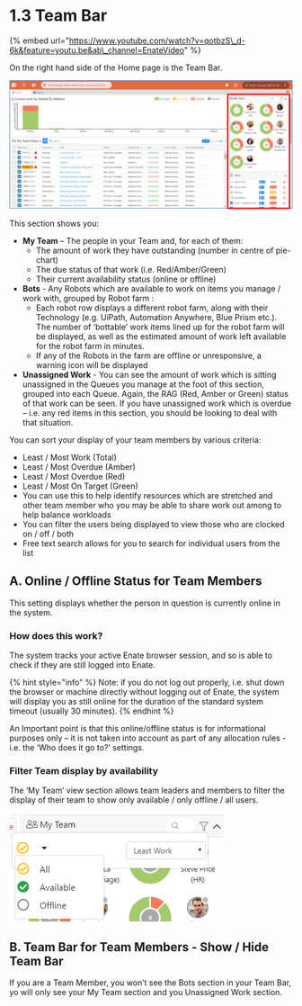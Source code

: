 # 1.3 Team Bar

{% embed url="https://www.youtube.com/watch?v=qotbzS\_d-6k&feature=youtu.be&ab\_channel=EnateVideo" %}

On the right hand side of the Home page is the Team Bar.

![](../.gitbook/assets/picture5.png)

This section shows you:

* **My Team** – The people in your Team and, for each of them:
  * The amount of work they have outstanding \(number in centre of pie-chart\)
  * The due status of that work \(i.e. Red/Amber/Green\)
  * Their current availability status \(online or offline\)
* **Bots** - Any Robots which are available to work on items you manage / work with, grouped by Robot farm :
  * Each robot row displays a different robot farm, along with their Technology \(e.g. UiPath, Automation Anywhere, Blue Prism etc.\). The number of ‘bottable’ work items lined up for the robot farm will be displayed, as well as the estimated amount of work left available for the robot farm in minutes.
  * If any of the Robots in the farm are offline or unresponsive, a warning icon will be displayed
* **Unassigned Work** - You can see the amount of work which is sitting unassigned in the Queues you manage at the foot of this section, grouped into each Queue. Again, the RAG \(Red, Amber or Green\) status of that work can be seen. If you have unassigned work which is overdue – i.e. any red items in this section, you should be looking to deal with that situation.

You can sort your display of your team members by various criteria:

* Least / Most Work \(Total\)
* Least / Most Overdue \(Amber\)
* Least / Most Overdue \(Red\)
* Least / Most On Target \(Green\)
* You can use this to help identify resources which are stretched and other team member who you may be able to share work out among to help balance workloads
* You can filter the users being displayed to view those who are clocked on / off / both
* Free text search allows for you to search for individual users from the list

## A. Online / Offline Status for Team Members

This setting displays whether the person in question is currently online in the system.

### How does this work?

The system tracks your active Enate browser session, and so is able to check if they are still logged into Enate.

{% hint style="info" %}
Note: if you do not log out properly, i.e. shut down the browser or machine directly without logging out of Enate, the system will display you as still online for the duration of the standard system timeout \(usually 30 minutes\).
{% endhint %}

An Important point is that this online/offline status is for informational purposes only – it is not taken into account as part of any allocation rules - i.e. the ‘Who does it go to?’ settings.

### Filter Team display by availability

The ‘My Team’ view section allows team leaders and members to filter the display of their team to show only available / only offline / all users.

![](../.gitbook/assets/1%20%287%29.png)

## B. Team Bar for Team Members - Show / Hide Team Bar

If you are a Team Member, you won’t see the Bots section in your Team Bar, yo will only see your My Team section and you Unassigned Work section.

